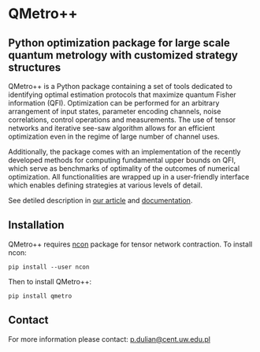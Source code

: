 # QMetro++
## Python optimization package for large scale quantum metrology with customized strategy structures
QMetro++ is a Python package containing a set of tools dedicated to
identifying optimal estimation protocols that maximize quantum Fisher
information (QFI). Optimization can be performed for an arbitrary
arrangement of input states, parameter encoding channels, noise
correlations, control operations and measurements. The use of tensor
networks and iterative see-saw algorithm allows for an efficient
optimization even in the regime of large number of channel uses.

Additionally, the package comes with an implementation of the recently
developed methods for computing fundamental upper bounds on QFI, which
serve as benchmarks of optimality of the outcomes of numerical
optimization. All functionalities are wrapped up in a user-friendly
interface which enables defining strategies at various levels of detail.

See detiled description in [our article]() and [documentation](https://qmetro.readthedocs.io/en/latest/).

## Installation
QMetro++ requires [ncon](https://github.com/mhauru/ncon) package for tensor network contraction. To install ncon:
```
pip install --user ncon
```
Then to install QMetro++:

```
pip install qmetro
```

## Contact
For more information please contact: p.dulian@cent.uw.edu.pl